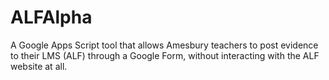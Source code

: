 # ALFAlpha
 
A Google Apps Script tool that allows Amesbury teachers to post evidence to their LMS (ALF) through a Google Form, without interacting with the ALF website at all.
